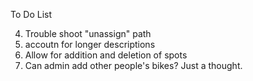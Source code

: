 To Do List

4. Trouble shoot "unassign" path
5. accoutn for longer descriptions
6. Allow for addition and deletion of spots
7. Can admin add other people's bikes? Just a thought. 
